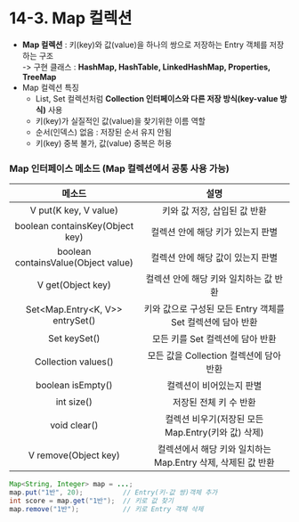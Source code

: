 # 14-3. Map 컬렉션

- **Map 컬렉션** : 키(key)와 값(value)을 하나의 쌍으로 저장하는 Entry 객체를 저장하는 구조  
-> 구현 클래스 : **HashMap, HashTable, LinkedHashMap, Properties, TreeMap**  
- Map 컬렉션 특징 
    - List, Set 컬렉션처럼 **Collection 인터페이스와 다른 저장 방식(key-value 방식)** 사용
    - 키(key)가 실질적인 값(value)을 찾기위한 이름 역할
    - 순서(인덱스) 없음 : 저장된 순서 유지 안됨
    - 키(key) 중복 불가, 값(value) 중복은 허용

### Map 인터페이스 메소드 (Map 컬렉션에서 공통 사용 가능)

메소드|설명
:---:|:---:
V put(K key, V value)|키와 값 저장, 삽입된 값 반환
boolean containsKey(Object key)|컬렉션 안에 해당 키가 있는지 판별
boolean containsValue(Object value)|컬렉션 안에 해당 값이 있는지 판별
V get(Object key)|컬렉션 안에 해당 키와 일치하는 값 반환
Set<Map.Entry<K, V>> entrySet()|키와 값으로 구성된 모든 Entry 객체를 Set 컬렉션에 담아 반환
Set<K> keySet()|모든 키를 Set 컬렉션에 담아 반환
Collection<V> values()|모든 값을 Collection 컬렉션에 담아 반환
boolean isEmpty()|컬렉션이 비어있는지 판별
int size()|저장된 전체 키 수 반환
void clear()|컬렉션 비우기(저장된 모든 Map.Entry(키와 값) 삭제)
V remove(Object key)|컬렉션에서 해당 키와 일치하는 Map.Entry 삭제, 삭제된 값 반환

```java
Map<String, Integer> map = ...;     
map.put("1반", 20);          // Entry(키-값 쌍)객체 추가
int score = map.get("1반");  // 키로 값 찾기
map.remove("1반");           // 키로 Entry 객체 삭제
```


